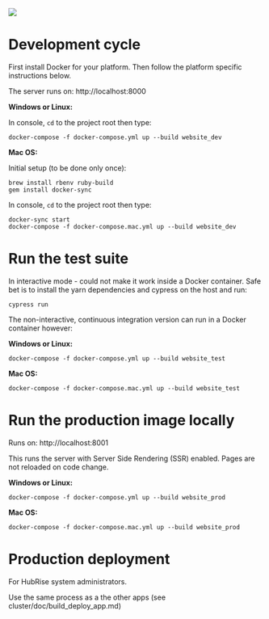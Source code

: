 ![](https://github.com/hubrise/website/workflows/spec/badge.svg)

# Development cycle

First install Docker for your platform. Then follow the platform specific instructions below.

The server runs on: http://localhost:8000

__Windows or Linux:__

In console, `cd` to the project root then type:

```
docker-compose -f docker-compose.yml up --build website_dev
```

__Mac OS:__

Initial setup (to be done only once):
```
brew install rbenv ruby-build
gem install docker-sync
```

In console, `cd` to the project root then type:

```
docker-sync start
docker-compose -f docker-compose.mac.yml up --build website_dev
```

# Run the test suite

In interactive mode - could not make it work inside a Docker container.
Safe bet is to install the yarn dependencies and cypress on the host and run:

```
cypress run
```

The non-interactive, continuous integration version can run in a Docker container however:

__Windows or Linux:__

```shell
docker-compose -f docker-compose.yml up --build website_test
```

__Mac OS:__

```shell
docker-compose -f docker-compose.mac.yml up --build website_test
```

# Run the production image locally

Runs on: http://localhost:8001

This runs the server with Server Side Rendering (SSR) enabled. Pages are not reloaded on code change.

__Windows or Linux:__

```shell
docker-compose -f docker-compose.yml up --build website_prod
```

__Mac OS:__

```shell
docker-compose -f docker-compose.mac.yml up --build website_prod
```

# Production deployment

For HubRise system administrators.

Use the same process as a the other apps (see cluster/doc/build_deploy_app.md)
